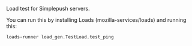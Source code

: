 Load test for Simplepush servers. 

You can run this by installing Loads (mozilla-services/loads) and running this:

    loads-runner load_gen.TestLoad.test_ping 
